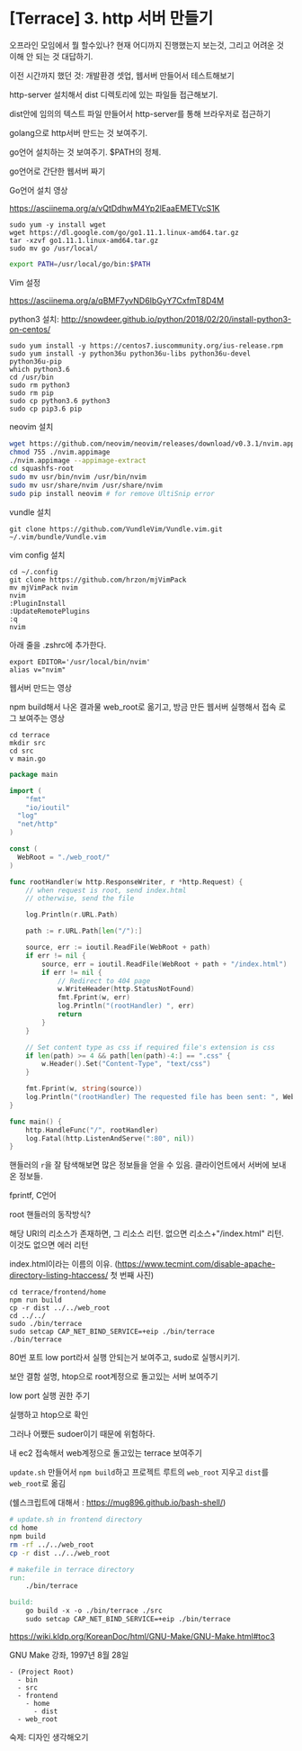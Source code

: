 # [Terrace] 3. http 서버 만들기

오프라인 모임에서 뭘 할수있나? 현재 어디까지 진행했는지 보는것, 그리고 어려운 것 이해 안 되는 것 대답하기.

이전 시간까지 했던 것: 개발환경 셋업, 웹서버 만들어서 테스트해보기

http-server 설치해서 dist 디렉토리에 있는 파일들 접근해보기.

dist안에 임의의 텍스트 파일 만들어서 http-server를 통해 브라우저로 접근하기

golang으로 http서버 만드는 것 보여주기.

go언어 설치하는 것 보여주기. $PATH의 정체.

go언어로 간단한 웹서버 짜기


Go언어 설치 영상

https://asciinema.org/a/vQtDdhwM4Yp2lEaaEMETVcS1K

```
sudo yum -y install wget
wget https://dl.google.com/go/go1.11.1.linux-amd64.tar.gz
tar -xzvf go1.11.1.linux-amd64.tar.gz
sudo mv go /usr/local/
```

```bash
export PATH=/usr/local/go/bin:$PATH
```

Vim 설정

https://asciinema.org/a/qBMF7yvND6IbGyY7CxfmT8D4M

python3 설치: http://snowdeer.github.io/python/2018/02/20/install-python3-on-centos/

```
sudo yum install -y https://centos7.iuscommunity.org/ius-release.rpm
sudo yum install -y python36u python36u-libs python36u-devel python36u-pip
which python3.6
cd /usr/bin
sudo rm python3
sudo rm pip 
sudo cp python3.6 python3
sudo cp pip3.6 pip
```

neovim 설치
```bash
wget https://github.com/neovim/neovim/releases/download/v0.3.1/nvim.appimage
chmod 755 ./nvim.appimage
./nvim.appimage --appimage-extract
cd squashfs-root
sudo mv usr/bin/nvim /usr/bin/nvim
sudo mv usr/share/nvim /usr/share/nvim
sudo pip install neovim # for remove UltiSnip error
```

vundle 설치
```
git clone https://github.com/VundleVim/Vundle.vim.git ~/.vim/bundle/Vundle.vim
```

vim config 설치
```
cd ~/.config
git clone https://github.com/hrzon/mjVimPack
mv mjVimPack nvim
nvim
:PluginInstall
:UpdateRemotePlugins
:q
nvim
```

아래 줄을 .zshrc에 추가한다.
```
export EDITOR='/usr/local/bin/nvim'
alias v="nvim"
```

웹서버 만드는 영상

npm build해서 나온 결과물 web_root로 옮기고, 방금 만든 웹서버 실행해서 접속 로그 보여주는 영상

```
cd terrace
mkdir src
cd src
v main.go
```

```go
package main

import (
	"fmt"
	"io/ioutil"
  "log"
  "net/http"
)

const (
  WebRoot = "./web_root/"
)

func rootHandler(w http.ResponseWriter, r *http.Request) {
	// when request is root, send index.html
	// otherwise, send the file

	log.Println(r.URL.Path)

	path := r.URL.Path[len("/"):]

	source, err := ioutil.ReadFile(WebRoot + path)
	if err != nil {
		source, err = ioutil.ReadFile(WebRoot + path + "/index.html")
		if err != nil {
			// Redirect to 404 page
			w.WriteHeader(http.StatusNotFound)
			fmt.Fprint(w, err)
			log.Println("(rootHandler) ", err)
			return
		}
	}

	// Set content type as css if required file's extension is css
	if len(path) >= 4 && path[len(path)-4:] == ".css" {
		w.Header().Set("Content-Type", "text/css")
	}

	fmt.Fprint(w, string(source))
	log.Println("(rootHandler) The requested file has been sent: ", WebRoot+path)
}

func main() {
    http.HandleFunc("/", rootHandler)
    log.Fatal(http.ListenAndServe(":80", nil))
}
```

핸들러의 `r`을 잘 탐색해보면 많은 정보들을 얻을 수 있음. 클라이언트에서 서버에 보내온 정보들.

fprintf, C언어

root 핸들러의 동작방식?

해당 URI의 리소스가 존재하면, 그 리소스 리턴.
없으면 리소스+"/index.html" 리턴. 이것도 없으면 에러 리턴

index.html이라는 이름의 이유. (https://www.tecmint.com/disable-apache-directory-listing-htaccess/ 첫 번째 사진)


```
cd terrace/frontend/home
npm run build
cp -r dist ../../web_root
cd ../../
sudo ./bin/terrace
sudo setcap CAP_NET_BIND_SERVICE=+eip ./bin/terrace
./bin/terrace
```

80번 포트 low port라서 실행 안되는거 보여주고, sudo로 실행시키기.

보안 결함 설명, htop으로 root계정으로 돌고있는 서버 보여주기

low port 실행 권한 주기

실행하고 htop으로 확인

그러나 어쨌든 sudoer이기 때문에 위험하다.

내 ec2 접속해서 web계정으로 돌고있는 terrace 보여주기


`update.sh` 만들어서 `npm build`하고 프로젝트 루트의 `web_root` 지우고 `dist`를 `web_root`로 옮김

(쉘스크립트에 대해서 : https://mug896.github.io/bash-shell/)

```bash
# update.sh in frontend directory
cd home
npm build
rm -rf ../../web_root
cp -r dist ../../web_root
```

```makefile
# makefile in terrace directory
run:
	./bin/terrace

build:
	go build -x -o ./bin/terrace ./src
	sudo setcap CAP_NET_BIND_SERVICE=+eip ./bin/terrace
```

https://wiki.kldp.org/KoreanDoc/html/GNU-Make/GNU-Make.html#toc3

GNU Make 강좌, 1997년 8월 28일

```
- (Project Root)
  - bin
  - src
  - frontend
    - home
      - dist
  - web_root
```

숙제: 디자인 생각해오기